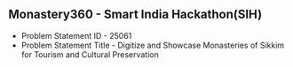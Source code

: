 ## Monastery360 - Smart India Hackathon(SIH)
* Problem Statement ID - 25061
* Problem Statement Title - Digitize and Showcase Monasteries of Sikkim for Tourism and Cultural Preservation